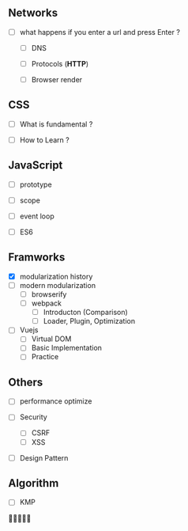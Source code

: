 ## Networks

- [ ] what happens if you enter a url and press Enter ?
  - [ ] DNS
  - [ ] Protocols (**HTTP**)
  - [ ] Browser render



## CSS

- [ ] What is fundamental ?
- [ ] How to Learn ?



## JavaScript
- [ ] prototype
- [ ] scope
- [ ] event loop
- [ ] ES6


## Framworks
- [x] modularization history
- [ ] modern modularization
  - [ ] browserify 
  - [ ] webpack
    - [ ] Introducton (Comparison)
    - [ ] Loader, Plugin, Optimization
- [ ] Vuejs
  - [ ] Virtual DOM
  - [ ] Basic Implementation
  - [ ] Practice

## Others

- [ ] performance	optimize
- [ ] Security
  - [ ] CSRF
  - [ ] XSS
- [ ] Design Pattern


## Algorithm

- [ ] KMP


